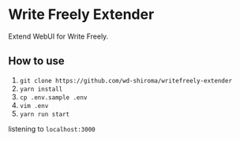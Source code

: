 # Write Freely Extender

Extend WebUI for Write Freely.

## How to use

1. `git clone https://github.com/wd-shiroma/writefreely-extender`
2. `yarn install`
3. `cp .env.sample .env`
4. `vim .env`
5. `yarn run start`

listening to `localhost:3000`

